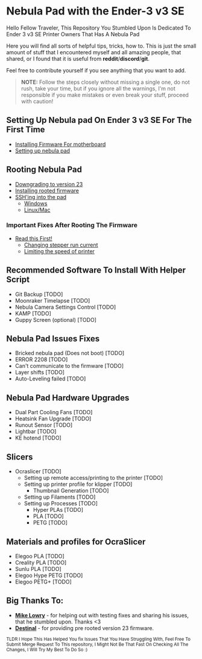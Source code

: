# Nebula Pad with the Ender-3 v3 SE

Hello Fellow Traveler, This Repository You Stumbled Upon Is Dedicated To Ender 3 v3 SE Printer Owners That Has A Nebula Pad

Here you will find all sorts of helpful tips, tricks, how to.
This is just the small amount of stuff that I encountered myself and all amazing people,
that shared, or I found that it is useful from **reddit**/**discord**/**git**.

Feel free to contribute yourself if you see anything that you want to add.

> **NOTE:** Follow the steps closely without missing a single one, do not rush, take your time, but if you ignore all the warnings, I'm not responsible if you make mistakes or even break your stuff, proceed with caution!

## Setting Up **Nebula pad** On **Ender 3 v3 SE** For The First Time
- [Installing Firmware For motherboard](SettingUpNebulaPad/SettingUpNebulaPad.md#installing-motherboard-firmware)
- [Setting up nebula pad](SettingUpNebulaPad/SettingUpNebulaPad.md#setting-up-nebula-pad)

## Rooting Nebula Pad
- [Downgrading to version 23](RootingNebulaPad/DowngradingNebulaPad.md)
- [Installing rooted firmware](RootingNebulaPad/InstallingRootedFirmware.md)
- [SSH'ing into the pad](GeneralTurtorials/SSHIntoNebulaPad.md)
    - [Windows](GeneralTurtorials/SSHIntoNebulaPad.md#windows)
    - [Linux/Mac](GeneralTurtorials/SSHIntoNebulaPad.md#linuxmac)

### Important Fixes After Rooting The Firmware
- [Read this First!](FixesForNebulaPad/FixesForNebulaPad.md#important)
  - [Changing stepper run current](FixesForNebulaPad/ChangingRunCurrent.md#important)
  - [Limiting the speed of printer](FixesForNebulaPad/LimitingSpeedOfThePrinter.md#important)

## Recommended Software To Install With Helper Script
- Git Backup [TODO]
- Moonraker Timelapse [TODO]
- Nebula Camera Settings Control [TODO]
- KAMP [TODO]
- Guppy Screen (optional) [TODO]

## Nebula Pad Issues Fixes
- Bricked nebula pad (Does not boot) [TODO]
- ERROR 2208 [TODO]
- Can't communicate to the firmware [TODO]
- Layer shifts [TODO]
- Auto-Leveling failed [TODO]

## Nebula Pad Hardware Upgrades
- Dual Part Cooling Fans [TODO]
- Heatsink Fan Upgrade [TODO]
- Runout Sensor [TODO]
- Lightbar [TODO]
- KE hotend [TODO]

## Slicers
- Ocraslicer [TODO]
    - Setting up remote access/printing to the printer [TODO]
    - Setting up printer profile for klipper [TODO]
        - Thumbnail Generation [TODO]
    - Setting up Filaments [TODO]
    - Setting up Processes [TODO]
        - Hyper PLAs [TODO]
        - PLA [TODO]
        - PETG [TODO]

## Materials and profiles for OcraSlicer
- Elegoo PLA [TODO]
- Creality PLA [TODO]
- Sunlu PLA [TODO]
- Elegoo Hype PETG [TODO]
- Elegoo PETG+ [TODO]

## Big Thanks To:
- **[Mike Lowry](https://www.reddit.com/user/MikeLowry13/)** - for helping out with testing fixes and sharing his issues, that he stumbled upon. Thanks <3
- **[Destinal](https://www.reddit.com/user/destinal/)** - for providing pre rooted version 23 firmware.

<small>TLDR I Hope This Has Helped You fix Issues That You Have Struggling With, Feel Free To Submit Merge Request To This repository, I Might Not Be That Fast On Checking All The Changes, I Will Try My Best To Do So :)</small>